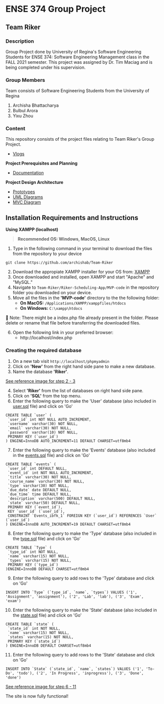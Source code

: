 # ENSE 374 Group Project
## Team Riker

### Description
Group Project done by University of Regina's Software Engineering Students for ENSE 374: Software Engineering Management class in the FALL 2021 semester. This project was assigned by Dr. Tim Maciag and is being completed under his supervision.

### Group Members
Team consists of Software Engineering Students from the University of Regina
1. Archisha Bhattacharya
2. Bulbul Arora
3. Yixu Zhou

### Content
This repository consists of the project files relating to Team Riker's Group Project.

- [Vlogs](https://www.youtube.com/playlist?list=PL8BedSY240vubMrNiGZVit0FEH2b96TPz)

**Project Prerequisites and Planning**
- [Documentation](https://github.com/archishab/Team-Riker/tree/main/Project%20Prerequisites%20and%20Planning/Documentation)

**Project Design Architecture**
- [Prototypes](https://github.com/archishab/Team-Riker/tree/main/Project%20Design%20Architecture/Prototypes)
- [UML DIagrams](https://github.com/archishab/Team-Riker/tree/main/Project%20Design%20Architecture/UML%20Diagrams)
- [MVC Diagram](https://github.com/archishab/Team-Riker/blob/main/Project%20Design%20Architecture/MVC%20Architecture%20Diagram.pdf)

## Installation Requirements and Instructions
**Using XAMPP (localhost)**
> **Recommended OS: Windows, MacOS, Linux**


1. Type in the following command in your terminal to download the files from the repository to your device
```
git clone https://github.com/archishab/Team-Riker
```
2. Download the appropiate XAMPP installer for your OS from: [XAMPP](https://www.apachefriends.org/download.html)
4. Once downloaded and installed, open XAMPP and start "Apache" and "MySQL."
5. Navigate to `Team-Riker/Riker-Scheduling-App/MVP-code` in the repository folder you downloaded on your device.
6. Move all the files in the **'MVP-code'** directory to the the following folder:
    - **On MacOS:** `/Applications/XAMPP/xamppfiles/htdocs`
    - **On Windows:**  `C:\xampp\htdocs`

🔴 Note: There might be a index.php file already present in the folder. Please delete or rename that file before transferring the downloaded files.

6. Open the following link in your preferred browser: 
    - http://localhost/index.php

### Creating the required database
1. On a new tab visit `http://localhost/phpmyadmin`
2. Click on **'New'** from the right hand side pane to make a new database.
3. Name the database **'Riker'**.


[See reference image for step 2 - 3](https://github.com/archishab/Team-Riker/blob/gh-pages/images/New_DB.png)

4. Select **'Riker'** from the list of databases on right hand side pane.
5. Click on **'SQL'** from the top menu.
6. Enter the following query to make the 'User' database (also included in [user.sql](https://github.com/archishab/Team-Riker/blob/main/Riker-Scheduling-App/MySQL%20Queries/user.sql) file) and click on 'Go'
```
CREATE TABLE `user` (
 `user_id` int NOT NULL AUTO_INCREMENT,
 `username` varchar(30) NOT NULL,
 `email` varchar(30) NOT NULL,
 `password` varchar(10) NOT NULL,
 PRIMARY KEY (`user_id`)
) ENGINE=InnoDB AUTO_INCREMENT=11 DEFAULT CHARSET=utf8mb4
```
7. Enter the following query to make the 'Events' database (also included in the [events.sql](https://github.com/archishab/Team-Riker/blob/main/Riker-Scheduling-App/MySQL%20Queries/events.sql) file) and click on 'Go'
```
CREATE TABLE `events` (
 `user_id` int DEFAULT NULL,
 `event_id` int NOT NULL AUTO_INCREMENT,
 `title` varchar(30) NOT NULL,
 `course_name` varchar(30) NOT NULL,
 `type` varchar(30) NOT NULL,
 `due_date` date DEFAULT NULL,
 `due_time` time DEFAULT NULL,
 `description` varchar(500) DEFAULT NULL,
 `state` varchar(50) DEFAULT NULL,
 PRIMARY KEY (`event_id`),
 KEY `user_id` (`user_id`),
 CONSTRAINT `Events_ibfk_1` FOREIGN KEY (`user_id`) REFERENCES `User` (`user_id`)
) ENGINE=InnoDB AUTO_INCREMENT=19 DEFAULT CHARSET=utf8mb4
```
8. Enter the following query to make the 'Type' database (also included in the [type.sql](https://github.com/archishab/Team-Riker/blob/main/Riker-Scheduling-App/MySQL%20Queries/type.sql) file) and click on 'Go'
```
CREATE TABLE `Type` (
 `type_id` int NOT NULL,
 `name` varchar(15) NOT NULL,
 `types` varchar(15) NOT NULL,
 PRIMARY KEY (`type_id`)
)ENGINE=InnoDB DEFAULT CHARSET=utf8mb4
```
9. Enter the following query to add rows to the 'Type' database and click on 'Go'
```
INSERT INTO `Type` (`type_id`, `name`, `types`) VALUES ('1', 'Assignment', 'assignment'), ('2', 'Lab', 'lab'), ('3', 'Exam', 'exam') 
```
10. Enter the following query to make the 'State' database (also included in the [state.sql](https://github.com/archishab/Team-Riker/blob/main/Riker-Scheduling-App/MySQL%20Queries/state.sql) file) and click on 'Go'
```
CREATE TABLE `state` (
 `state_id` int NOT NULL,
 `name` varchar(15) NOT NULL,
 `states` varchar(15) NOT NULL,
 PRIMARY KEY (`state_id`)
) ENGINE=InnoDB DEFAULT CHARSET=utf8mb4
```
11. Enter the following query to add rows to the 'State' database and click on 'Go'
```
INSERT INTO `State` (`state_id`, `name`, `states`) VALUES ('1', 'To-Do', 'todo'), ('2', 'In Progress', 'inprogress'), ('3', 'Done', 'done') 
```




[See reference image for step 6 - 11](https://github.com/archishab/Team-Riker/blob/gh-pages/images/Make_Tables.png)

The site is now fully functional!
